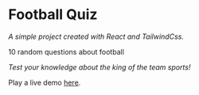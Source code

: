 # Football Quiz

*A simple project created with React and TailwindCss.*

10 random questions about football

_Test your knowledge about the king of the team sports!_

Play a live demo [here](https://quiz-dnlk.netlify.app/).

